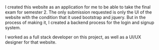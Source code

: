 I created this website as an application for me to be able to take the final exam for semester 2. The only submission requested is only the UI of the website with the condition that it used bootstrap and jquery. But in the process of making it, I created a backend process for the login and signup system.

I worked as a full stack developer on this project, as well as a UI/UX designer for that website.
